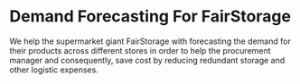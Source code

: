 # Demand Forecasting For FairStorage 
We help the supermarket giant FairStorage with forecasting the demand for their products across different stores in order to help the procurement manager and consequently, save cost by reducing redundant storage and other logistic expenses.
